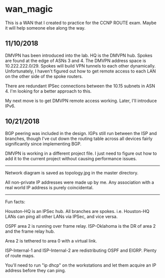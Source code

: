 # wan_magic
This is a WAN that I created to practice for the CCNP ROUTE exam. Maybe it will help someone else along the way.

11/10/2018
----------
DMVPN has been introduced into the lab. HQ is the DMVPN hub. Spokes are found at the edge of ASNs 3 and 4. The DMVPN address space is 10.222.222.0/29. Spokes will build VPN tunnels to each other dynamically. Unfortunately, I haven't figured out how to get remote access to each LAN on the other side of the spoke routers.

There are redundant IPSec connections between the 10.15 subnets in ASN 4. I'm looking for a better approach to this.

My next move is to get DMVPN remote access working. Later, I'll introduce IPv6.  

10/21/2018
----------
BGP peering was included in the design. IGPs still run between the ISP and branches, though I've cut down the routing table across all devices fairly significantly since implementing BGP.

DMVPN is working in a different project file. I just need to figure out how to add it to the current project without causing performance issues.
  
-------------------------------------------------------------------------------------------
Network diagram is saved as topology.jpg in the master directory.
 
All non-private IP addresses were made up by me. Any association with a real world IP address is purely coincidental.
 
-------------------------------------------------------------------------------------------
 
Fun facts:
 
Houston-HQ is an IPSec hub. All branches are spokes. i.e. Houston-HQ LANs can ping all other LANs via IPSec, and vice versa.
 
OSPF area 2 is running over frame relay. ISP-Oklahoma is the DR of area 2 and the frame relay hub.
 
Area 2 is tethered to area 0 with a virtual link.
 
ISP-Internal-1 and ISP-Internal-2 are redistributing OSPF and EIGRP. Plenty of route maps.
 
You'll need to run "ip dhcp" on the workstations and let them acquire an IP address before they can ping.
 
 
 
 
 
